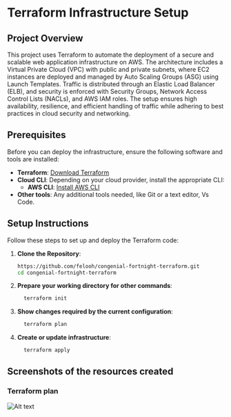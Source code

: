 # Terraform Infrastructure Setup

## Project Overview

This project uses Terraform to automate the deployment of a secure and scalable web application infrastructure on AWS. The architecture includes a Virtual Private Cloud (VPC) with public and private subnets, where EC2 instances are deployed and managed by Auto Scaling Groups (ASG) using Launch Templates. Traffic is distributed through an Elastic Load Balancer (ELB), and security is enforced with Security Groups, Network Access Control Lists (NACLs), and AWS IAM roles. The setup ensures high availability, resilience, and efficient handling of traffic while adhering to best practices in cloud security and networking.

## Prerequisites

Before you can deploy the infrastructure, ensure the following software and tools are installed:

- **Terraform**: [Download Terraform](https://www.terraform.io/downloads.html)
- **Cloud CLI**: Depending on your cloud provider, install the appropriate CLI:
  - **AWS CLI**: [Install AWS CLI](https://docs.aws.amazon.com/cli/latest/userguide/install-cliv2.html)
- **Other tools**: Any additional tools needed, like Git or a text editor, Vs Code.

## Setup Instructions

Follow these steps to set up and deploy the Terraform code:

1. **Clone the Repository**:
   ```bash  
   https://github.com/felooh/congenial-fortnight-terraform.git
   cd congenial-fortnight-terraform

2. **Prepare your working directory for other commands**:
   ```bash
     terraform init  

3. **Show changes required by the current configuration**:
   ```bash
     terraform plan     

4. **Create or update infrastructure**:
   ```bash
     terraform apply

## Screenshots of the resources created

  ### Terraform plan
  ![Alt text](/screenshots/plan.png?raw=true "Terraform plan")

